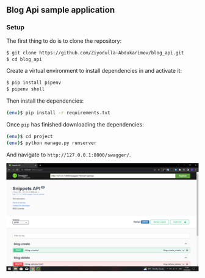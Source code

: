 ## Blog Api sample application

### Setup
The first thing to do is to clone the repository:
```sh
$ git clone https://github.com/Ziyodulla-Abdukarimov/blog_api.git
$ cd blog_api
```
Create a virtual environment to install dependencies in and activate it:
```sh
$ pip install pipenv
$ pipenv shell
```
Then install the dependencies:
```sh
(env)$ pip install -r requirements.txt
```
Once `pip` has finished downloading the dependencies:
```sh
(env)$ cd project
(env)$ python manage.py runserver
```
And navigate to `http://127.0.0.1:8000/swagger/`.

![alt text](https://github.com/Ziyodulla-Abdukarimov/blog_api/blob/master/readme_files/swagger.png?raw=true)